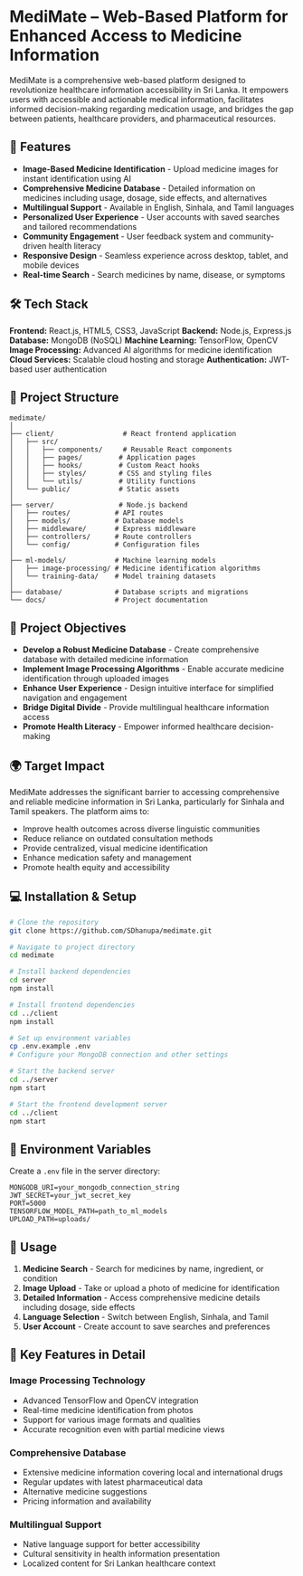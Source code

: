 # MediMate – Web-Based Platform for Enhanced Access to Medicine Information

MediMate is a comprehensive web-based platform designed to revolutionize healthcare information accessibility in Sri Lanka. It empowers users with accessible and actionable medical information, facilitates informed decision-making regarding medication usage, and bridges the gap between patients, healthcare providers, and pharmaceutical resources.

## 🚀 Features

- **Image-Based Medicine Identification** - Upload medicine images for instant identification using AI
- **Comprehensive Medicine Database** - Detailed information on medicines including usage, dosage, side effects, and alternatives
- **Multilingual Support** - Available in English, Sinhala, and Tamil languages
- **Personalized User Experience** - User accounts with saved searches and tailored recommendations
- **Community Engagement** - User feedback system and community-driven health literacy
- **Responsive Design** - Seamless experience across desktop, tablet, and mobile devices
- **Real-time Search** - Search medicines by name, disease, or symptoms

## 🛠 Tech Stack

**Frontend:** React.js, HTML5, CSS3, JavaScript
**Backend:** Node.js, Express.js
**Database:** MongoDB (NoSQL)
**Machine Learning:** TensorFlow, OpenCV
**Image Processing:** Advanced AI algorithms for medicine identification
**Cloud Services:** Scalable cloud hosting and storage
**Authentication:** JWT-based user authentication

## 📂 Project Structure

```
medimate/
│
├── client/                 # React frontend application
│   ├── src/
│   │   ├── components/     # Reusable React components
│   │   ├── pages/         # Application pages
│   │   ├── hooks/         # Custom React hooks
│   │   ├── styles/        # CSS and styling files
│   │   └── utils/         # Utility functions
│   └── public/            # Static assets
│
├── server/                # Node.js backend
│   ├── routes/           # API routes
│   ├── models/           # Database models
│   ├── middleware/       # Express middleware
│   ├── controllers/      # Route controllers
│   └── config/           # Configuration files
│
├── ml-models/            # Machine learning models
│   ├── image-processing/ # Medicine identification algorithms
│   └── training-data/    # Model training datasets
│
├── database/             # Database scripts and migrations
└── docs/                 # Project documentation
```

## 🎯 Project Objectives

- **Develop a Robust Medicine Database** - Create comprehensive database with detailed medicine information
- **Implement Image Processing Algorithms** - Enable accurate medicine identification through uploaded images
- **Enhance User Experience** - Design intuitive interface for simplified navigation and engagement
- **Bridge Digital Divide** - Provide multilingual healthcare information access
- **Promote Health Literacy** - Empower informed healthcare decision-making

## 🌍 Target Impact

MediMate addresses the significant barrier to accessing comprehensive and reliable medicine information in Sri Lanka, particularly for Sinhala and Tamil speakers. The platform aims to:

- Improve health outcomes across diverse linguistic communities
- Reduce reliance on outdated consultation methods
- Provide centralized, visual medicine identification
- Enhance medication safety and management
- Promote health equity and accessibility

## 💻 Installation & Setup

```bash
# Clone the repository
git clone https://github.com/SDhanupa/medimate.git

# Navigate to project directory
cd medimate

# Install backend dependencies
cd server
npm install

# Install frontend dependencies
cd ../client
npm install

# Set up environment variables
cp .env.example .env
# Configure your MongoDB connection and other settings

# Start the backend server
cd ../server
npm start

# Start the frontend development server
cd ../client
npm start
```

## 🔧 Environment Variables

Create a `.env` file in the server directory:

```
MONGODB_URI=your_mongodb_connection_string
JWT_SECRET=your_jwt_secret_key
PORT=5000
TENSORFLOW_MODEL_PATH=path_to_ml_models
UPLOAD_PATH=uploads/
```

## 📱 Usage

1. **Medicine Search** - Search for medicines by name, ingredient, or condition
2. **Image Upload** - Take or upload a photo of medicine for identification
3. **Detailed Information** - Access comprehensive medicine details including dosage, side effects
4. **Language Selection** - Switch between English, Sinhala, and Tamil
5. **User Account** - Create account to save searches and preferences

## 🎨 Key Features in Detail

### Image Processing Technology
- Advanced TensorFlow and OpenCV integration
- Real-time medicine identification from photos
- Support for various image formats and qualities
- Accurate recognition even with partial medicine views

### Comprehensive Database
- Extensive medicine information covering local and international drugs
- Regular updates with latest pharmaceutical data
- Alternative medicine suggestions
- Pricing information and availability

### Multilingual Support
- Native language support for better accessibility
- Cultural sensitivity in health information presentation
- Localized content for Sri Lankan healthcare context
